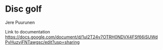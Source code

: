 # Disc golf

Jere Puurunen

Link to documentation https://docs.google.com/document/d/1ul2T24v7OTRH0NDVX4FSf66iSUWdPyHuzvjFNTawgsc/edit?usp=sharing
